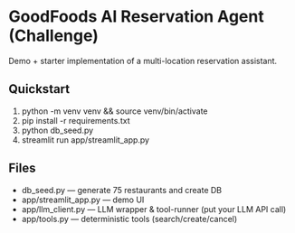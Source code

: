 # GoodFoods AI Reservation Agent (Challenge)
Demo + starter implementation of a multi-location reservation assistant.

## Quickstart
1. python -m venv venv && source venv/bin/activate
2. pip install -r requirements.txt
3. python db_seed.py
4. streamlit run app/streamlit_app.py

## Files
- db_seed.py — generate 75 restaurants and create DB
- app/streamlit_app.py — demo UI
- app/llm_client.py — LLM wrapper & tool-runner (put your LLM API call)
- app/tools.py — deterministic tools (search/create/cancel)
